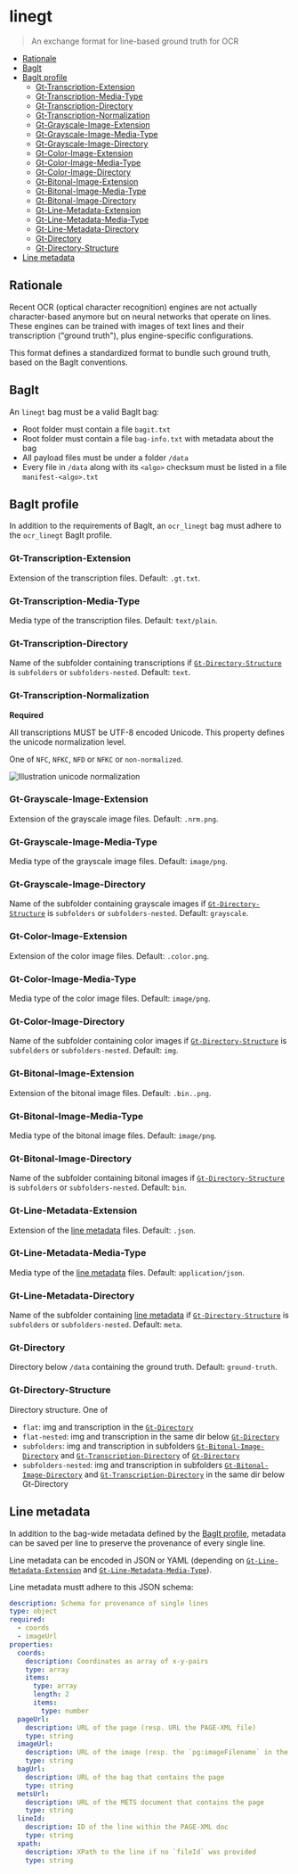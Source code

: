 # linegt

> An exchange format for line-based ground truth for OCR

<!-- BEGIN-MARKDOWN-TOC -->
* [Rationale](#rationale)
* [BagIt](#bagit)
* [BagIt profile](#bagit-profile)
	* [Gt-Transcription-Extension](#gt-transcription-extension)
	* [Gt-Transcription-Media-Type](#gt-transcription-media-type)
	* [Gt-Transcription-Directory](#gt-transcription-directory)
	* [Gt-Transcription-Normalization](#gt-transcription-normalization)
	* [Gt-Grayscale-Image-Extension](#gt-grayscale-image-extension)
	* [Gt-Grayscale-Image-Media-Type](#gt-grayscale-image-media-type)
	* [Gt-Grayscale-Image-Directory](#gt-grayscale-image-directory)
	* [Gt-Color-Image-Extension](#gt-color-image-extension)
	* [Gt-Color-Image-Media-Type](#gt-color-image-media-type)
	* [Gt-Color-Image-Directory](#gt-color-image-directory)
	* [Gt-Bitonal-Image-Extension](#gt-bitonal-image-extension)
	* [Gt-Bitonal-Image-Media-Type](#gt-bitonal-image-media-type)
	* [Gt-Bitonal-Image-Directory](#gt-bitonal-image-directory)
	* [Gt-Line-Metadata-Extension](#gt-line-metadata-extension)
	* [Gt-Line-Metadata-Media-Type](#gt-line-metadata-media-type)
	* [Gt-Line-Metadata-Directory](#gt-line-metadata-directory)
	* [Gt-Directory](#gt-directory)
	* [Gt-Directory-Structure](#gt-directory-structure)
* [Line metadata](#line-metadata)

<!-- END-MARKDOWN-TOC -->

## Rationale

Recent OCR (optical character recognition) engines are not actually
character-based anymore but on neural networks that operate on lines. These
engines can be trained with images of text lines and their transcription
("ground truth"), plus engine-specific configurations.

This format defines a standardized format to bundle such ground truth, based on
the BagIt conventions.

## BagIt

An `linegt` bag must be a valid BagIt bag:

* Root folder must contain a file `bagit.txt`
* Root folder must contain a file `bag-info.txt` with metadata about the bag
* All payload files must be under a folder `/data`
* Every file in `/data` along with its `<algo>` checksum must be listed in a
  file `manifest-<algo>.txt`

## BagIt profile

In addition to the requirements of BagIt, an `ocr_linegt` bag must adhere to
the `ocr_linegt` BagIt profile.

### Gt-Transcription-Extension

Extension of the transcription files. Default: `.gt.txt`.

### Gt-Transcription-Media-Type

Media type of the transcription files. Default: `text/plain`.

### Gt-Transcription-Directory

Name of the subfolder containing transcriptions if [`Gt-Directory-Structure`] is `subfolders` or `subfolders-nested`. Default: `text`.

### Gt-Transcription-Normalization

**Required**

All transcriptions MUST be UTF-8 encoded Unicode. This property defines the
unicode normalization level.

One of `NFC`, `NFKC`, `NFD` or `NFKC` or `non-normalized`.

![Illustration unicode normalization](http://unicode.org/reports/tr15/images/UAX15-NormFig6.jpg)

### Gt-Grayscale-Image-Extension

Extension of the grayscale image files. Default: `.nrm.png`.

### Gt-Grayscale-Image-Media-Type

Media type of the grayscale image files. Default: `image/png`.

### Gt-Grayscale-Image-Directory

Name of the subfolder containing grayscale images if [`Gt-Directory-Structure`] is `subfolders` or `subfolders-nested`. Default: `grayscale`.

### Gt-Color-Image-Extension

Extension of the color image files. Default: `.color.png`.

### Gt-Color-Image-Media-Type

Media type of the color image files. Default: `image/png`.

### Gt-Color-Image-Directory

Name of the subfolder containing color images if [`Gt-Directory-Structure`] is `subfolders` or `subfolders-nested`. Default: `img`.

### Gt-Bitonal-Image-Extension

Extension of the bitonal image files. Default: `.bin..png`.

### Gt-Bitonal-Image-Media-Type

Media type of the bitonal image files. Default: `image/png`.

### Gt-Bitonal-Image-Directory

Name of the subfolder containing bitonal images if [`Gt-Directory-Structure`] is `subfolders` or `subfolders-nested`. Default: `bin`.

### Gt-Line-Metadata-Extension

Extension of the [line metadata] files. Default: `.json`.

### Gt-Line-Metadata-Media-Type

Media type of the [line metadata] files. Default: `application/json`.

### Gt-Line-Metadata-Directory

Name of the subfolder containing [line metadata] if [`Gt-Directory-Structure`] is `subfolders` or `subfolders-nested`. Default: `meta`.

### Gt-Directory

Directory below `/data` containing the ground truth. Default: `ground-truth`.

### Gt-Directory-Structure

Directory structure. One of 

  - `flat`: img and transcription in the [`Gt-Directory`]
  - `flat-nested`: img and transcription in the same dir below [`Gt-Directory`]
  - `subfolders`: img and transcription in subfolders [`Gt-Bitonal-Image-Directory`] and [`Gt-Transcription-Directory`] of [`Gt-Directory`]
  - `subfolders-nested`: img and transcription in subfolders [`Gt-Bitonal-Image-Directory`] and [`Gt-Transcription-Directory`] in the same dir below Gt-Directory

## Line metadata

In addition to the bag-wide metadata defined by the [BagIt profile], metadata
can be saved per line to preserve the provenance of every single line.

Line metadata can be encoded in JSON or YAML (depending on
[`Gt-Line-Metadata-Extension`] and [`Gt-Line-Metadata-Media-Type`]).

Line metadata mustt adhere to this JSON schema:

<!-- BEGIN-EVAL -w '```yaml' '```' -- cat single-line.yml -->
```yaml
description: Schema for provenance of single lines
type: object
required:
  - coords
  - imageUrl
properties:
  coords:
    description: Coordinates as array of x-y-pairs
    type: array
    items:
      type: array
      length: 2
      items:
        type: number
  pageUrl:
    description: URL of the page (resp. URL the PAGE-XML file)
    type: string
  imageUrl:
    description: URL of the image (resp. the `pg:imageFilename` in the PAGE-XML file)
    type: string
  bagUrl:
    description: URL of the bag that contains the page
    type: string
  metsUrl:
    description: URL of the METS document that contains the page
    type: string
  lineId:
    description: ID of the line within the PAGE-XML doc
    type: string
  xpath:
    description: XPath to the line if no `fileId` was provided
    type: string
```

<!-- END-EVAL -->

<!--
   ==================================================================
   Reference links
   ==================================================================
--->
[`Gt-Directory`]: #gt-directory
[`Gt-Bitonal-Image-Directory`]: #gt-bitonal-image-directory
[`Gt-Transcription-Directory`]: #gt-transcription-directory
[`Gt-Directory-Structure`]: #gt-directory-structure
[`Gt-Line-Metadata-Directory`]: #gt-bitonal-image-directory
[`Gt-Line-Metadata-Extension`]: #gt-line-metadata-extension
[`Gt-Line-Metadata-Media-Type`]: #gt-line-metadata-media-type
[BagIt Profile]: #bagit-profile
[line metadata]: #line-metadata
